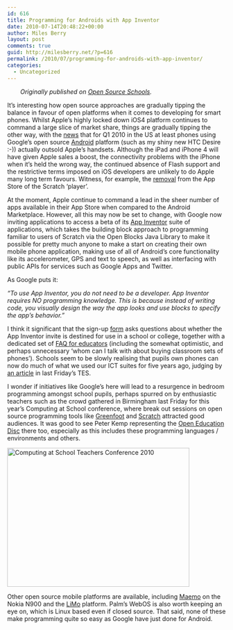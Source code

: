 ```yaml
---
id: 616
title: Programming for Androids with App Inventor
date: 2010-07-14T20:48:22+00:00
author: Miles Berry
layout: post 
comments: true
guid: http://milesberry.net/?p=616
permalink: /2010/07/programming-for-androids-with-app-inventor/
categories:
  - Uncategorized
---
```

<p style="padding-left: 30px;">
  <em>Originally published on <a href="http://opensourceschools.org.uk/programming-androids-app-inventor.html">Open Source Schools</a>.</em>
</p>

<img src="http://appinventor.googlelabs.com/static/images/appinventor_logo.gif" alt="" align="left" />It&#8217;s interesting how open source approaches are gradually tipping the balance in favour of open platforms when it comes to developing for smart phones. Whilst Apple&#8217;s highly locked down iOS4 platform continues to command a large slice of market share, things are gradually tipping the other way, with the [news](http://www.osnews.com/story/23272/Android_Outsells_iPhone_in_the_US) that for Q1 2010 in the US at least phones using Google&#8217;s open source [Android](http://source.android.com/) platform (such as my shiny new HTC Desire :-)) actually outsold Apple&#8217;s handsets. Although the iPad and iPhone 4 will have given Apple sales a boost, the connectivity problems with the iPhone when it&#8217;s held the wrong way, the continued absence of Flash support and the restrictive terms imposed on iOS developers are unlikely to do Apple many long term favours. Witness, for example, the [removal](http://scratch.mit.edu/forums/viewtopic.php?pid=367528) from the App Store of the Scratch &#8216;player&#8217;.

At the moment, Apple continue to command a lead in the sheer number of apps available in their App Store when compared to the Android Marketplace. However, all this may now be set to change, with Google now inviting applications to access a beta of its [App Inventor](http://appinventor.googlelabs.com/about/) suite of applications, which takes the building block approach to programming familiar to users of Scratch via the Open Blocks Java Library to make it possible for pretty much anyone to make a start on creating their own mobile phone application, making use of all of Android&#8217;s core functionality like its accelerometer, GPS and text to speech, as well as interfacing with public APIs for services such as Google Apps and Twitter.
  
<!--more-->


  
As Google puts it:

<p class="rteindent1">
  <em>&#8220;To use App Inventor, you do not need to be a developer. App Inventor requires NO programming knowledge. This is because instead of writing code, you visually design the way the app looks and use blocks to specify the app&#8217;s behavior.&#8221;</em>
</p>

<p class="rtecenter">
</p>

I think it significant that the sign-up [form](https://services.google.com/fb/forms/appinventorinterest/) asks questions about whether the App Inventor invite is destined for use in a school or college, together with a dedicated set of [FAQ for educators](http://appinventor.googlelabs.com/about/educators.html) (including the somewhat optimistic, and perhaps unnecessary &#8216;whom can I talk with about buying classroom sets of phones&#8217;). Schools seem to be slowly realising that pupils own phones can now do much of what we used our ICT suites for five years ago, judging by [an article](http://www.tes.co.uk/article.aspx?storycode=6049830) in last Friday&#8217;s TES.

I wonder if initiatives like Google&#8217;s here will lead to a resurgence in bedroom programming amongst school pupils, perhaps spurred on by enthusiastic teachers such as the crowd gathered in Birmingham last Friday for this year&#8217;s Computing at School conference, where break out sessions on open source programming tools like [Greenfoot](http://www.greenfoot.org/) and [Scratch](http://scratch.mit.edu) attracted good audiences. It was good to see Peter Kemp representing the [Open Education Disc](http://www.theopendisc.com/education/) there too, especially as this includes these programming languages / environments and others.

<p class="rtecenter">
  <img src="http://opensourceschools.org.uk/files/cas.jpg" alt="Computing at School Teachers Conference 2010" width="420" height="320" />
</p>

Other open source mobile platforms are available, including [Maemo](http://maemo.org/) on the Nokia N900 and the [LiMo](http://en.wikipedia.org/wiki/LiMo_Foundation) platform. Palm&#8217;s WebOS is also worth keeping an eye on, which is Linux based even if closed source. That said, none of these make programming quite so easy as Google have just done for Android.